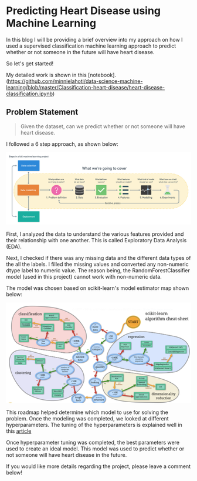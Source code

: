 # Predicting Heart Disease using Machine Learning

In this blog I will be providing a brief overview into my approach on how I used a supervised classification machine learning
approach to predict whether or not someone in the future will have heart disease. 

So let's get started!

My detailed work is shown in this [notebook].(https://github.com/minnielahoti/data-science-machine-learning/blob/master/Classification-heart-disease/heart-disease-classification.ipynb)

## Problem Statement
> Given the dataset, can we predict whether or not someone will have heart disease. 

I followed a 6 step approach, as shown below:

![](/images/ML_workflow.png "ml-framework")

First, I analyzed the data to understand the various features provided and their relationship with one another. This is called Exploratory Data Analysis (EDA). 

Next, I checked if there was any missing data and the different data types of the all the labels. I filled the missing values and converted any non-numeric dtype label to numeric value. The reason being, the RandomForestClassifier model (used in this project) cannot work with non-numeric data. 

The model was chosen based on scikit-learn's model estimator map shown below:

![](/images/sklearn-model-estimator.png "estimator")

This roadmap helped determine which model to use for solving the problem. Once the modeling was completed, we looked at different hyperparameters. The tuning of the hyperparameters is explained well in this [article](https://www.analyticsvidhya.com/blog/2020/03/beginners-guide-random-forest-hyperparameter-tuning/)

Once hyperparameter tuning was completed, the best parameters were used to create an ideal model. This model was used to predict whether or not someone will have heart disease in the future. 

If you would like more details regarding the project, please leave a comment below!

